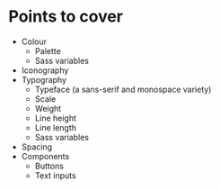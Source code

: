 
# Points to cover

* Colour
  - Palette
  - Sass variables
* Iconography
* Typography
  - Typeface (a sans-serif and monospace variety)
  - Scale
  - Weight
  - Line height
  - Line length
  - Sass variables
* Spacing
* Components
  - Buttons
  - Text inputs